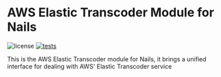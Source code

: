 # AWS Elastic Transcoder Module for Nails

![license](https://img.shields.io/badge/license-MIT-green.svg)
[![tests](https://github.com/nails/module-aws-elastric-transcoder/actions/workflows/build_and_test.yml/badge.svg )](https://github.com/nails/module-aws-elastric-transcoder/actions)

This is the AWS Elastic Transcoder module for Nails, it brings a unified interface for dealing with AWS' Elastic Transcoder service

